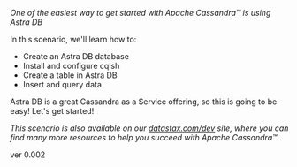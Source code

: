 *One of the easiest way to get started with Apache Cassandra™ is using Astra DB*

In this scenario, we'll learn how to:
- Create an Astra DB database
- Install and configure cqlsh
- Create a table in Astra DB
- Insert and query data

Astra DB is a great Cassandra as a Service offering, so this is going to be easy! Let's get started!

_This scenario is also available on our [datastax.com/dev](https://www.datastax.com/dev/scenario/astra-access-cql-shell) site, where you can find many more resources to help you succeed with Apache Cassandra™._

ver 0.002
